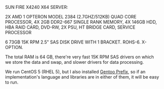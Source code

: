 SUN FIRE X4240 X64 SERVER: 

2X AMD	1 OPTERON MODEL 2384 (2.7GHZ/512KB) QUAD CORE PROCESSOR, 
4X 2GB DDR2-667 SINGLE RANK MEMORY, 
4X 146GB HDD, 
HBA RAID CARD, DVD-RW, 2X PSU, 
HT BRIDGE CARD, SERVICE PROCESSOR

6 73GB 15K RPM 2.5" SAS DISK DRIVE WITH 1 BRACKET. ROHS-6. X-OPTION.

The total RAM is 64 GB, there're very fast 15K RPM SAS drivers on which we store the data and swap, and slower drivers for data processing.

We run CentOS 5 (RHEL 5), but I also installed [Gentoo Prefix](http://www.gentoo.org/proj/en/gentoo-alt/prefix/), so if an implementation's language and libraries are in either of them, it will be easy to run.
